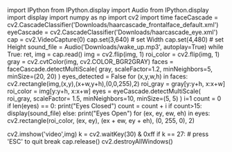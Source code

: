 import IPython
from IPython.display import Audio
from IPython.display import display
import numpy as np
import cv2
import time
faceCascade = cv2.CascadeClassifier('Downloads/haarcascade_frontalface_default.xml')
eyeCascade = cv2.CascadeClassifier('Downloads/haarcascade_eye.xml')
cap = cv2.VideoCapture(0)
cap.set(3,640) # set Width
cap.set(4,480) # set Height
sound_file = Audio('Downloads/wake_up.mp3', autoplay=True)
while True:
    ret, img = cap.read()
    img = cv2.flip(img, 1)
    roi_color = cv2.flip(img, 1)
    gray = cv2.cvtColor(img, cv2.COLOR_BGR2GRAY)
    faces = faceCascade.detectMultiScale(
        gray,
        scaleFactor=1.2,
        minNeighbors=5,     
        minSize=(20, 20)
    )
    eyes_detected = False
    for (x,y,w,h) in faces:
        cv2.rectangle(img,(x,y),(x+w,y+h),(0,0,255),2)
        roi_gray = gray[y:y+h, x:x+w]
        roi_color = img[y:y+h, x:x+w]
        eyes = eyeCascade.detectMultiScale(
            roi_gray,
            scaleFactor= 1.5,
            minNeighbors=10,
            minSize=(5, 5)
        )
        i=1
        count = 0
        if len(eyes) == 0:
            print("Eyes Closed")
            count = count + i
            if count>15:
                display(sound_file)
        else:
           print("Eyes Open")
        for (ex, ey, ew, eh) in eyes:
            cv2.rectangle(roi_color, (ex, ey), (ex + ew, ey + eh), (0, 255, 0), 2)
            
  cv2.imshow('video',img)
  k = cv2.waitKey(30) & 0xff
  if k == 27: # press 'ESC' to quit
      break
cap.release()
cv2.destroyAllWindows()
